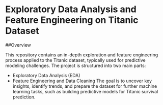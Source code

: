 # Exploratory Data Analysis and Feature Engineering on Titanic Dataset

##Overview

This repository contains an in-depth exploration and feature engineering process applied to the Titanic dataset, typically used for predictive modeling challenges. The project is structured into two main parts:

- Exploratory Data Analysis (EDA)
- Feature Engineering and Data Cleaning
The goal is to uncover key insights, identify trends, and prepare the dataset for further machine learning tasks, such as building predictive models for Titanic survival prediction.
